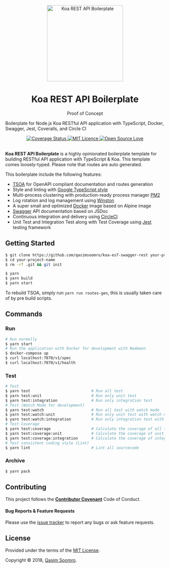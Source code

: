 <div align="center">
  <a href="https://github.com/qasimsoomro/koa-es7-swagger-rest" title="Koa REST API Boilerplate">
    <img alt="Koa REST API Boilerplate" src="http://crocodillon.com/images/blog/2015/asynchronous-callbacks-in-koa--twitter.png" width="240px" />
  </a>
  <br />
  <h1>Koa REST API Boilerplate</h1>
</div>

<p align="center">
  Proof of Concept

  Boilerplate for Node.js Koa RESTful API application with TypeScript, Docker, Swagger, Jest, Coveralls, and Circle CI
</p>

<div align="center">
  <a href="https://coveralls.io/github/qasimsoomro/koa-es7-swagger-rest">
    <img src="https://coveralls.io/repos/github/qasimsoomro/koa-es7-swagger-rest/badge.svg" alt='Coverage Status' />
  </a>
  <a href="https://opensource.org/licenses/mit-license.php">
    <img alt="MIT Licence" src="https://badges.frapsoft.com/os/mit/mit.svg?v=103" />
  </a>
  <a href="https://github.com/ellerbrock/open-source-badge/">
    <img alt="Open Source Love" src="https://badges.frapsoft.com/os/v1/open-source.svg?v=103" />
  </a>
</div>

<br />

**Koa REST API Boilerplate** is a highly opinionated boilerplate template for building RESTful API application with TypeScript & Koa. This template comes loosely-typed. Please note that routes are auto generated.

This boilerplate include the following features:

- [TSOA](https://github.com/lukeautry/tsoa) for OpenAPI compliant documentation and routes generation
- Style and linting with [Google TypeScript style](https://github.com/google/ts-style)
- Multi-process clustering with production-ready process manager [PM2](http://pm2.keymetrics.io/)
- Log rotation and log management using [Winston](https://github.com/winstonjs/winston)
- A super small and optimized [Docker](https://www.docker.com/) image based on Alpine image
- [Swagger](https://swagger.io/) API documentation based on JSDoc
- Continuous integration and delivery using [CircleCI](https://circleci.com/)
- Unit Test and Integration Test along with Test Coverage using [Jest](https://facebook.github.io/jest/) testing framework


## Getting Started

```zsh
$ git clone https://github.com/qasimsoomro/koa-es7-swagger-rest your-project-name
$ cd your-project-name
$ rm -rf .git && git init
```

```zsh
$ yarn
$ yarn build
$ yarn start
```

To rebuild TSOA, simply run `yarn run routes-gen`, this is usually taken care of by pre build scripts.


## Commands


### Run

```zsh
# Run normally
$ yarn start
# Run the application with Docker for development with Nodemon
$ docker-compose up
$ curl localhost:7070/v1/spec
$ curl localhost:7070/v1/health
```

### Test

```zsh
# Test
$ yarn test                           # Run all test
$ yarn test:unit                      # Run only unit test
$ yarn test:integration               # Run only integration test
# Test (Watch Mode for development)
$ yarn test:watch                     # Run all test with watch mode
$ yarn test:watch:unit                # Run only unit test with watch mode
$ yarn test:watch:integration         # Run only integration test with watch mode
# Test Coverage
$ yarn test:coverage                  # Calculate the coverage of all test
$ yarn test:coverage:unit             # Calculate the coverage of unit test
$ yarn test:coverage:integration      # Calculate the coverage of integration test
# Test consistent coding style (Lint)
$ yarn lint                           # Lint all sourcecode
```

### Archive

```zsh
$ yarn pack
```


## Contributing

This project follows the [**Contributor Covenant**](http://contributor-covenant.org/version/1/4/) Code of Conduct.


#### Bug Reports & Feature Requests

Please use the [issue tracker](https://github.com/qasimsoomro/koa-es7-swagger-rest/issues) to report any bugs or ask feature requests.


## License

Provided under the terms of the [MIT License](https://github.com/qasimsoomro/koa-es7-swagger-rest/blob/master/LICENSE).

Copyright © 2018, [Qasim Soomro](https://www.holonis.com/q).
